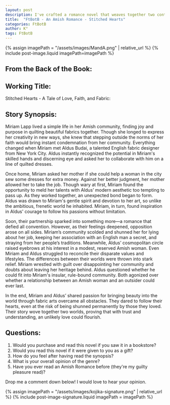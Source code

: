 ```yaml
---
layout: post
description: I've crafted a romance novel that weaves together two contrasting worlds through "Stitched Hearts," following an Amish quilter named Miriam Lapp and English fabric designer Aldus Budai. Their story explores how shared passion for fabric arts bridges cultural divides, challenging both traditional Amish values and modern sensibilities. The story delves into themes of faith, artistic expression, and forbidden love, while examining the costs of following one's heart. As I develop this premise, I'm curious about readers' reactions to this genre-blending approach to Amish romance and whether the story's focus on creative passion alongside romantic love would resonate with potential readers.
title:  "FtBotB - An Amish Romance - Stitched Hearts"
categories: FtBotB
author: K°
tags: FtBotB
---
```

<div>
{% assign imagePath = "/assets/images/MandA.png" | relative_url %}
{% include post-image.liquid imagePath=imagePath %}
</div>

## From the Back of the Book:
## Working Title:
Stitched Hearts - A Tale of Love, Faith, and Fabric:
&nbsp;
## Story Synopsis:
Miriam Lapp lived a simple life in her Amish community, finding joy and purpose in quilting beautiful fabrics together. Though she longed to express her creativity in new ways, she knew that stepping outside the norms of her faith would bring instant condemnation from her community. Everything changed when Miriam met Aldus Budai, a talented English fabric designer from New York City. Aldus instantly recognized the potential in Miriam's skilled hands and discerning eye and asked her to collaborate with him on a line of quilted dresses.  

Once home, Miriam asked her mother if she could help a woman in the city sew some dresses for extra money. Against her better judgment, her mother allowed her to take the job. Though wary at first, Miriam found the opportunity to meld her talents with Aldus’ modern aesthetic too tempting to pass up. As they worked together, an unexpected bond began to form. Aldus was drawn to Miriam's gentle spirit and devotion to her art, so unlike the ambitious, frenetic world he inhabited. Miriam, in turn, found inspiration in Aldus' courage to follow his passions without limitation.  

Soon, their partnership sparked into something more—a romance that defied all convention. However, as their feelings deepened, opposition arose on all sides. Miriam’s community scolded and shunned her for lying about her job, keeping her association with an English man a secret, and straying from her people’s traditions. Meanwhile, Aldus’ cosmopolitan circle raised eyebrows at his interest in a modest, reserved Amish woman. Even Miriam and Aldus struggled to reconcile their disparate values and lifestyles. The differences between their worlds were thrown into stark relief. Miriam wrestled with guilt over disappointing her community and doubts about leaving her heritage behind. Aldus questioned whether he could fit into Miriam's insular, rule-bound community. Both agonized over whether a relationship between an Amish woman and an outsider could ever last.  

In the end, Miriam and Aldus’ shared passion for bringing beauty into the world through fabric arts overcame all obstacles. They dared to follow their hearts, even at the risk of being shunned permanently by those they loved. Their story wove together two worlds, proving that with trust and understanding, an unlikely love could flourish.  

## Questions:
1. Would you purchase and read this novel if you saw it in a bookstore?
2. Would you read this novel if it were given to you as a gift?
3. How do you feel after having read the synopsis?
4. What is your overall opinion of the genre?
5. Have you ever read an Amish Romance before (they're my guilty pleasure read)?

Drop me a comment down below! I would love to hear your opinion.

<!-- signature -->
{% assign imagePath = "/assets/images/kojika-signature.png" | relative_url %}
{% include post-image-signature.liquid imagePath = imagePath %}